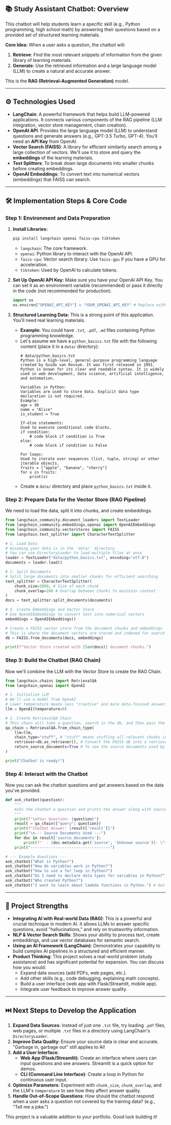 
## 📚 Study Assistant Chatbot: Overview

This chatbot will help students learn a specific skill (e.g., Python programming, high school math) by answering their questions based on a provided set of structured learning materials.

**Core Idea:**
When a user asks a question, the chatbot will:

1.  **Retrieve**: Find the most relevant snippets of information from the given library of learning materials.
2.  **Generate**: Use the retrieved information and a large language model (LLM) to create a natural and accurate answer.

This is the **RAG (Retrieval-Augmented Generation)** model.

-----

## ⚙️ Technologies Used

  * **LangChain**: A powerful framework that helps build LLM-powered applications. It connects various components of the RAG pipeline (LLM integration, vector store management, chain creation).
  * **OpenAI API**: Provides the large language model (LLM) to understand questions and generate answers (e.g., GPT-3.5 Turbo, GPT-4). You'll need an **API Key** from OpenAI.
  * **Vector Search (FAISS)**: A library for efficient similarity search among a large collection of vectors. We'll use it to store and query the **embeddings** of the learning materials.
  * **Text Splitters**: To break down large documents into smaller chunks before creating embeddings.
  * **OpenAI Embeddings**: To convert text into numerical vectors (embeddings) that FAISS can search.

-----

## 🛠️ Implementation Steps & Core Code

### Step 1: Environment and Data Preparation

1.  **Install Libraries:**

    ```bash
    pip install langchain openai faiss-cpu tiktoken
    ```

      * `langchain`: The core framework.
      * `openai`: Python library to interact with the OpenAI API.
      * `faiss-cpu`: Vector search library. Use `faiss-gpu` if you have a GPU for acceleration.
      * `tiktoken`: Used by OpenAI to calculate tokens.

2.  **Set Up OpenAI API Key:**
    Make sure you have your OpenAI API Key. You can set it as an environment variable (recommended) or pass it directly in the code (not recommended for production).

    ```python
    import os
    os.environ["OPENAI_API_KEY"] = "YOUR_OPENAI_API_KEY" # Replace with your actual API Key
    ```

3.  **Structured Learning Data:**
    This is a strong point of this application. You'll need real learning materials.

      * **Example:** You could have `.txt`, `.pdf`, `.md` files containing Python programming knowledge.
      * Let's assume we have a `python_basics.txt` file with the following content (place it in a `data/` directory):
        ```
        # data/python_basics.txt
        Python is a high-level, general-purpose programming language created by Guido van Rossum. It was first released in 1991.
        Python is known for its clear and readable syntax. It is widely used in web development, data science, artificial intelligence, and automation.

        Variables in Python:
        Variables are used to store data. Explicit data type declaration is not required.
        Example:
        age = 30
        name = "Alice"
        is_student = True

        If-else statements:
        Used to execute conditional code blocks.
        if condition:
            # code block if condition is True
        else:
            # code block if condition is False

        For loops:
        Used to iterate over sequences (list, tuple, string) or other iterable objects.
        fruits = ["apple", "banana", "cherry"]
        for x in fruits:
            print(x)
        ```
      * Create a `data/` directory and place `python_basics.txt` inside it.

### Step 2: Prepare Data for the Vector Store (RAG Pipeline)

We need to load the data, split it into chunks, and create embeddings.

```python
from langchain_community.document_loaders import TextLoader
from langchain_community.embeddings.openai import OpenAIEmbeddings
from langchain_community.vectorstores import FAISS
from langchain.text_splitter import CharacterTextSplitter

# 1. Load Data
# Assuming your data is in the 'data/' directory
# You can use DirectoryLoader to load multiple files at once
loader = TextLoader("data/python_basics.txt", encoding="utf-8")
documents = loader.load()

# 2. Split Documents
# Split large documents into smaller chunks for efficient searching
text_splitter = CharacterTextSplitter(
    chunk_size=1000, # Size of each chunk
    chunk_overlap=200 # Overlap between chunks to maintain context
)
docs = text_splitter.split_documents(documents)

# 3. Create Embeddings and Vector Store
# Use OpenAIEmbeddings to convert text into numerical vectors
embeddings = OpenAIEmbeddings()

# Create a FAISS vector store from the document chunks and embeddings
# This is where the document vectors are stored and indexed for search
db = FAISS.from_documents(docs, embeddings)

print(f"Vector Store created with {len(docs)} document chunks.")
```

### Step 3: Build the Chatbot (RAG Chain)

Now we'll combine the LLM with the Vector Store to create the RAG Chain.

```python
from langchain.chains import RetrievalQA
from langchain_openai import OpenAI

# 1. Initialize LLM
# We'll use a model from OpenAI
# Lower temperature means less "creative" and more data-focused answers
llm = OpenAI(temperature=0)

# 2. Create RetrievalQA Chain
# This chain will take a question, search in the db, and then pass the results to the LLM to generate an answer
qa_chain = RetrievalQA.from_chain_type(
    llm=llm,
    chain_type="stuff", # "stuff" means stuffing all relevant chunks into the LLM's prompt
    retriever=db.as_retriever(), # Convert the FAISS db into a retriever
    return_source_documents=True # To see the source documents used by the LLM
)

print("Chatbot is ready!")
```

### Step 4: Interact with the Chatbot

Now you can ask the chatbot questions and get answers based on the data you've provided.

```python
def ask_chatbot(question):
    """
    Asks the chatbot a question and prints the answer along with source documents.
    """
    print(f"\nYour Question: {question}")
    result = qa_chain({"query": question})
    print(f"Chatbot Answer: {result['result']}")
    print("\n--- Source Documents Used ---")
    for doc in result['source_documents']:
        print(f"  - {doc.metadata.get('source', 'Unknown source')}: \"{doc.page_content[:150]}...\"")
    print("-----------------------------------")

# --- Example Questions ---
ask_chatbot("What is Python?")
ask_chatbot("How do variables work in Python?")
ask_chatbot("How to use a for loop in Python?")
ask_chatbot("Do I need to declare data types for variables in Python?")
ask_chatbot("Who created Python?")
ask_chatbot("I want to learn about lambda functions in Python.") # Out-of-scope question
```

-----

## 💪 Project Strengths

  * **Integrating AI with Real-world Data (RAG)**: This is a powerful and crucial technique in modern AI. It allows LLMs to answer specific questions, avoid "hallucinations," and rely on trustworthy information.
  * **NLP & Vector Search Skills**: Shows your ability to process text, create embeddings, and use vector databases for semantic search.
  * **Using an AI Framework (LangChain)**: Demonstrates your capability to build complex AI pipelines in a structured and efficient manner.
  * **Product Thinking**: This project solves a real-world problem (study assistance) and has significant potential for expansion. You can discuss how you would:
      * Expand data sources (add PDFs, web pages, etc.).
      * Add other skills (e.g., code debugging, explaining math concepts).
      * Build a user interface (web app with Flask/Streamlit, mobile app).
      * Integrate user feedback to improve answer quality.

-----

## ⏭️ Next Steps to Develop the Application

1.  **Expand Data Sources**: Instead of just one `.txt` file, try loading `.pdf` files, web pages, or multiple `.txt` files in a directory using LangChain's `DirectoryLoader`.
2.  **Improve Data Quality**: Ensure your source data is clear and accurate. "Garbage in, garbage out" still applies to AI\!
3.  **Add a User Interface**:
      * **Web App (Flask/Streamlit)**: Create an interface where users can input questions and see answers. Streamlit is a quick option for demos.
      * **CLI (Command Line Interface)**: Create a loop in Python for continuous user input.
4.  **Optimize Parameters**: Experiment with `chunk_size`, `chunk_overlap`, and the LLM's `temperature` to see how they affect answer quality.
5.  **Handle Out-of-Scope Questions**: How should the chatbot respond when a user asks a question not covered by the training data? (e.g., "Tell me a joke.")

This project is a valuable addition to your portfolio. Good luck building it\!